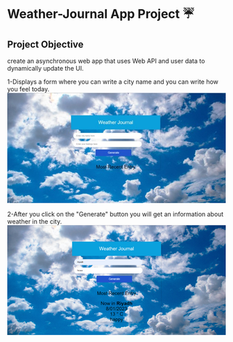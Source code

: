 # Weather-Journal App Project ☔


## Project Objective

 create an asynchronous web app that uses Web API and user data to dynamically update the UI.


1-Displays a form where you can write a city name and you can write how you feel today. 
   <img src="./website\images\form.jpg" witdh='300' />

2-After you click on the "Generate" button you will get an information about weather in the city.
   <img src="./website\images\Result.jpg" witdh='250'  />


